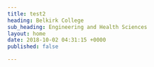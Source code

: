 ```yaml
---
title: test2
heading: Belkirk College
sub_heading: Engineering and Health Sciences
layout: home
date: 2018-10-02 04:31:15 +0000
published: false

---
```

